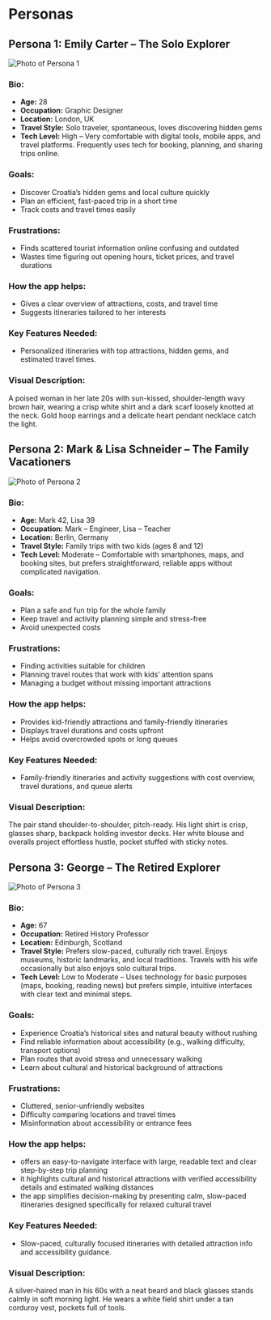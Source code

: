 # Personas

## Persona 1: Emily Carter – The Solo Explorer

![Photo of Persona 1](./assets/persona1.png)

### Bio:

- **Age:** 28
- **Occupation:** Graphic Designer
- **Location:** London, UK
- **Travel Style:** Solo traveler, spontaneous, loves discovering hidden gems
- **Tech Level:** High – Very comfortable with digital tools, mobile apps, and travel platforms. Frequently uses tech for booking, planning, and sharing trips online.

### Goals:

- Discover Croatia’s hidden gems and local culture quickly
- Plan an efficient, fast-paced trip in a short time
- Track costs and travel times easily

### Frustrations:

- Finds scattered tourist information online confusing and outdated
- Wastes time figuring out opening hours, ticket prices, and travel durations

### How the app helps:

- Gives a clear overview of attractions, costs, and travel time
- Suggests itineraries tailored to her interests

### Key Features Needed:

- Personalized itineraries with top attractions, hidden gems, and estimated travel times.

### Visual Description:

A poised woman in her late 20s with sun-kissed, shoulder-length wavy brown hair, wearing a crisp white shirt and a dark scarf loosely knotted at the neck. Gold hoop earrings and a delicate heart pendant necklace catch the light.


## Persona 2: Mark & Lisa Schneider – The Family Vacationers

![Photo of Persona 2](./assets/persona2.png)

### Bio:

- **Age:** Mark 42, Lisa 39
- **Occupation:** Mark – Engineer, Lisa – Teacher
- **Location:** Berlin, Germany
- **Travel Style:** Family trips with two kids (ages 8 and 12)
- **Tech Level:** Moderate – Comfortable with smartphones, maps, and booking sites, but prefers straightforward, reliable apps without complicated navigation.

### Goals:

- Plan a safe and fun trip for the whole family
- Keep travel and activity planning simple and stress-free
- Avoid unexpected costs

### Frustrations:

- Finding activities suitable for children
- Planning travel routes that work with kids’ attention spans
- Managing a budget without missing important attractions
  
### How the app helps:

- Provides kid-friendly attractions and family-friendly itineraries
- Displays travel durations and costs upfront
- Helps avoid overcrowded spots or long queues

### Key Features Needed:

- Family-friendly itineraries and activity suggestions with cost overview, travel durations, and queue alerts

### Visual Description:

The pair stand shoulder-to-shoulder, pitch-ready. His light shirt is crisp, glasses sharp, backpack holding investor decks. Her white blouse and overalls project effortless hustle, pocket stuffed with sticky notes.


## Persona 3: George – The Retired Explorer

![Photo of Persona 3](./assets/persona3.png)

### Bio:

- **Age:** 67
- **Occupation:** Retired History Professor
- **Location:** Edinburgh, Scotland
- **Travel Style:** Prefers slow-paced, culturally rich travel. Enjoys museums, historic landmarks, and local traditions. Travels with his wife occasionally but also enjoys solo cultural trips.
- **Tech Level:** Low to Moderate – Uses technology for basic purposes (maps, booking, reading news) but prefers simple, intuitive interfaces with clear text and minimal steps.

### Goals:

- Experience Croatia’s historical sites and natural beauty without rushing
- Find reliable information about accessibility (e.g., walking difficulty, transport options)
- Plan routes that avoid stress and unnecessary walking
- Learn about cultural and historical background of attractions

### Frustrations:

- Cluttered, senior-unfriendly websites
- Difficulty comparing locations and travel times
- Misinformation about accessibility or entrance fees

### How the app helps:

- offers an easy-to-navigate interface with large, readable text and clear step-by-step trip planning
- it highlights cultural and historical attractions with verified accessibility details and estimated walking distances
- the app simplifies decision-making by presenting calm, slow-paced itineraries designed specifically for relaxed cultural travel

### Key Features Needed:

- Slow-paced, culturally focused itineraries with detailed attraction info and accessibility guidance.

### Visual Description:

A silver-haired man in his 60s with a neat beard and black glasses stands calmly in soft morning light. He wears a white field shirt under a tan corduroy vest, pockets full of tools.
